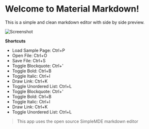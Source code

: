 # Welcome to Material Markdown!
This is a simple and clean markdown editor with side by side preview.

![Screenshot](https://lh3.googleusercontent.com/nsP_Jyz0Szlf3XKs2PV-e-ySn-1CuXw2ciVa0VDU9E3rJ9y0AVIx8SQAJojugA4dcCTIeI99gW4=s1280-h800-e365-rw)

**Shortcuts**
- Load Sample Page: Ctrl+P
- Open File: Ctrl+O
- Save File: Ctrl+S
- Toggle Blockquote: Ctrl+'
- Toggle Bold: Ctrl+B
- Toggle Italic: Ctrl+I
- Draw Link: Ctrl+K
- Toggle Unordered List: Ctrl+L
- Toggle Blockquote: Ctrl+'
- Toggle Bold: Ctrl+B
- Toggle Italic: Ctrl+I
- Draw Link: Ctrl+K
- Toggle Unordered List: Ctrl+L

> This app uses the open source SimpleMDE markdown editor
